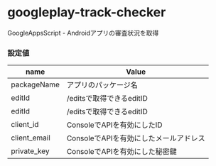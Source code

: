 # googleplay-track-checker
GoogleAppsScript - Androidアプリの審査状況を取得

### 設定値

  | name | Value |
  | ---- | ---- |
  | packageName | アプリのパッケージ名 |
  | editId | /editsで取得できるeditID |
  | editId | /editsで取得できるeditID |
  | client_id | ConsoleでAPIを有効にしたID |
  | client_email | ConsoleでAPIを有効にしたメールアドレス |
  | private_key | ConsoleでAPIを有効にした秘密鍵 |
  
